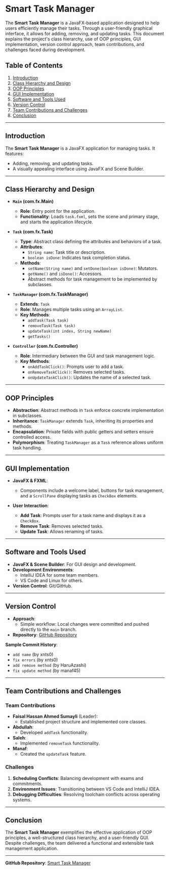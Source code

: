 # Smart Task Manager

The **Smart Task Manager** is a JavaFX-based application designed to help users efficiently manage their tasks. Through a user-friendly graphical interface, it allows for adding, removing, and updating tasks. This document explains the project's class hierarchy, use of OOP principles, GUI implementation, version control approach, team contributions, and challenges faced during development.

## Table of Contents
1. [Introduction](#introduction)
2. [Class Hierarchy and Design](#class-hierarchy-and-design)
3. [OOP Principles](#oop-principles)
4. [GUI Implementation](#gui-implementation)
5. [Software and Tools Used](#software-and-tools-used)
6. [Version Control](#version-control)
7. [Team Contributions and Challenges](#team-contributions-and-challenges)
8. [Conclusion](#conclusion)

---

## Introduction

The **Smart Task Manager** is a JavaFX application for managing tasks. It features:
- Adding, removing, and updating tasks.
- A visually appealing interface using JavaFX and Scene Builder.

---

## Class Hierarchy and Design

- **`Main` (com.fx.Main)**
  - **Role**: Entry point for the application.
  - **Functionality**: Loads `task.fxml`, sets the scene and primary stage, and starts the application lifecycle.

- **`Task` (com.fx.Task)**
  - **Type**: Abstract class defining the attributes and behaviors of a task.
  - **Attributes**:
    - `String name`: Task title or description.
    - `boolean isDone`: Indicates task completion status.
  - **Methods**:
    - `setName(String name)` and `setDone(boolean isDone)`: Mutators.
    - `getName()` and `isDone()`: Accessors.
    - Abstract methods for task management to be implemented by subclasses.

- **`TaskManager` (com.fx.TaskManager)**
  - **Extends**: `Task`
  - **Role**: Manages multiple tasks using an `ArrayList`.
  - **Key Methods**:
    - `addTask(Task task)`
    - `removeTask(Task task)`
    - `updateTask(int index, String newName)`
    - `getTasks()`

- **`Controller` (com.fx.Controller)**
  - **Role**: Intermediary between the GUI and task management logic.
  - **Key Methods**:
    - `onAddTaskClick()`: Prompts user to add a task.
    - `onRemoveTaskClick()`: Removes selected tasks.
    - `onUpdateTaskClick()`: Updates the name of a selected task.

---

## OOP Principles

- **Abstraction**: Abstract methods in `Task` enforce concrete implementation in subclasses.
- **Inheritance**: `TaskManager` extends `Task`, inheriting its properties and methods.
- **Encapsulation**: Private fields with public getters and setters ensure controlled access.
- **Polymorphism**: Treating `TaskManager` as a `Task` reference allows uniform task handling.

---

## GUI Implementation

- **JavaFX & FXML**:
  - Components include a welcome label, buttons for task management, and a `ScrollPane` displaying tasks as `CheckBox` elements.

- **User Interaction**:
  - **Add Task**: Prompts user for a task name and displays it as a `CheckBox`.
  - **Remove Task**: Removes selected tasks.
  - **Update Task**: Allows renaming of tasks.

---

## Software and Tools Used

- **JavaFX & Scene Builder**: For GUI design and development.
- **Development Environments**:
  - IntelliJ IDEA for some team members.
  - VS Code and Linux for others.
- **Version Control**: Git/GitHub.

---

## Version Control

- **Approach**:
  - Simple workflow: Local changes were committed and pushed directly to the `main` branch.
- **Repository**: [GitHub Repository](https://github.com/xnts0/Mini-Project/tree/main)

**Sample Commit History**:
- `add name` (by xnts0)
- `fix errors` (by xnts0)
- `add remove method` (by HaruAzashi)
- `fix update method` (by manaf45)

---

## Team Contributions and Challenges

### Team Contributions
- **Faisal Hassan Ahmed Sumayli** (Leader):
  - Established project structure and implemented core classes.
- **Abdullah**:
  - Developed `addTask` functionality.
- **Saleh**:
  - Implemented `removeTask` functionality.
- **Manaf**:
  - Created the `updateTask` feature.

### Challenges
1. **Scheduling Conflicts**: Balancing development with exams and commitments.
2. **Environment Issues**: Transitioning between VS Code and IntelliJ IDEA.
3. **Debugging Difficulties**: Resolving toolchain conflicts across operating systems.

---

## Conclusion

The **Smart Task Manager** exemplifies the effective application of OOP principles, a well-structured class hierarchy, and a user-friendly GUI. Despite challenges, the team delivered a functional and extensible task management application.

---

**GitHub Repository**: [Smart Task Manager](https://github.com/xnts0/Mini-Project/tree/main)
